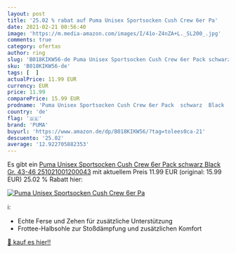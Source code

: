 ```yaml
---
layout: post
title: '25.02 % rabat auf Puma Unisex Sportsocken Cush Crew 6er Pa'
date: 2021-02-21 00:56:40
image: 'https://m.media-amazon.com/images/I/41o-Z4nZA+L._SL200_.jpg'
comments: true
category: ofertas
author: ring
slug: 'B018KIKW56-de Puma Unisex Sportsocken Cush Crew 6er Pack schwarz Black...'
sku: 'B018KIKW56-de'
tags: [  ]
actualPrice: 11.99 EUR
currency: EUR
price: 11.99
comparePrice: 15.99 EUR
prodname: 'Puma Unisex Sportsocken Cush Crew 6er Pack  schwarz  Black   Gr. 43-46  251021001200043'
country: 'de'
flag: '🇩🇪'
brand: 'PUMA'
buyurl: 'https://www.amazon.de/dp/B018KIKW56/?tag=tolees0ca-21'
descuento: '25.02'
average: '12.922705882353'
---
```


Es gibt ein [Puma Unisex Sportsocken Cush Crew 6er Pack  schwarz  Black   Gr. 43-46  251021001200043](https://www.amazon.de/dp/B018KIKW56/?tag=tolees0ca-21) mit aktuellem Preis 11.99 EUR (original: 15.99 EUR) 25.02 % Rabatt hier:

[![Puma Unisex Sportsocken Cush Crew 6er Pa](https://m.media-amazon.com/images/I/41o-Z4nZA+L._SL200_.jpg)](https://www.amazon.de/dp/B018KIKW56/?tag=tolees0ca-21)

ℹ️:

- Echte Ferse und Zehen für zusätzliche Unterstützung
- Frottee-Halbsohle zur Stoßdämpfung und zusätzlichen Komfort

[🛒 kauf es hier!!](https://www.amazon.de/dp/B018KIKW56/?tag=tolees0ca-21)
